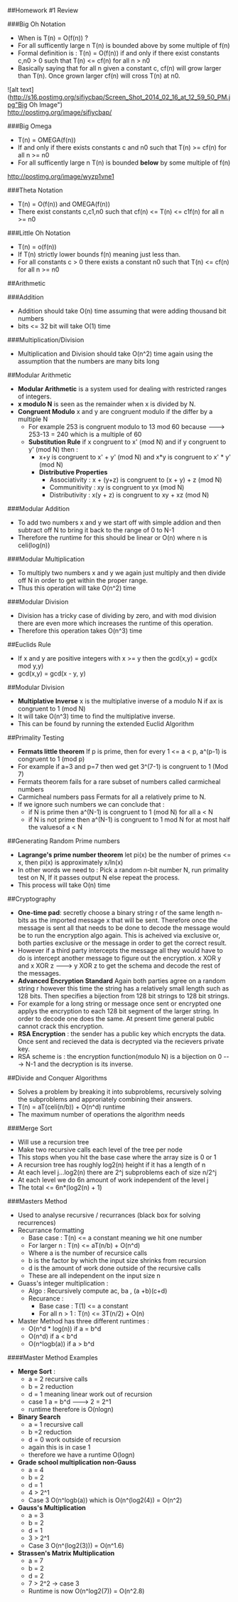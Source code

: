 ##Homework #1 Review

###Big Oh Notation
- When is T(n) = O(f(n)) ?
- For all sufficently large n T(n) is bounded above by some multiple of f(n)
- Formal definition is : 
  T(n) = O(f(n)) if and only if there exist constants c,n0 > 0 such that T(n) <= cf(n) for all n > n0
- Basically saying that for all n given a constant c, cf(n) will grow larger than T(n). Once grown larger cf(n) will cross T(n) at n0.


![alt text](http://s16.postimg.org/sifiycbap/Screen_Shot_2014_02_16_at_12_59_50_PM.jpg"Big Oh Image")
<br/>
http://postimg.org/image/sifiycbap/


###Big Omega
- T(n) = OMEGA(f(n))
- If and only if there exists constants c and n0 such that T(n) >= cf(n) for all n >= n0
- For all sufficently large n T(n) is bounded <b>below</b> by some multiple of f(n)

http://postimg.org/image/wyzp1vne1

###Theta Notation
- T(n) = O(f(n)) and OMEGA(f(n))
- There exist constants c,c1,n0 such that cf(n) <= T(n) <= c1f(n) for all n >= n0

###Little Oh Notation
- T(n) = o(f(n))
- If T(n) strictly lower bounds f(n) meaning just less than.
- For all constants c > 0 there exists a constant n0 such that T(n) <= cf(n) for all n >= n0

##Arithmetic

###Addition
- Addition should take O(n) time assuming that were adding thousand bit numbers
- bits <= 32 bit will take O(1) time

###Multiplication/Division
- Multiplication and Division should take O(n^2) time again using the assumption that the numbers are many bits long


##Modular Arithmetic
- <b>Modular Arithmetic</b> is a system used for dealing with restricted ranges of integers.
- <b>x modulo N</b> is seen as the remainder when x is divided by N.
- <b>Congruent Modulo</b> x and y are congruent modulo if the differ by a multiple N
  - For example 253 is congruent modulo to 13 mod 60 because ---> 253-13 = 240 which is a multiple of 60
  - <b>Substitution Rule</b> if x congruent to x' (mod N) and if y congruent to y' (mod N) then :
    - x+y is congruent to x' + y' (mod N) and x*y is congruent to x' * y' (mod N)
    - <b>Distributive Properties</b>
      - Associativity : x + (y+z) is congruent to (x + y) + z (mod N)
      - Communitivity : xy is congruent to yx (mod N)
      - Distributivity : x(y + z) is congruent to xy + xz (mod N)

###Modular Addition

- To add two numbers x and y we start off with simple addion and then subtract off N to bring it back to the range of 0 to N-1
- Therefore the runtime for this should be linear or O(n) where n is celi(log(n))

###Modular Multiplication
- To multiply two numbers x and y we again just multiply and then divide off N in order to get within the proper range.
- Thus this operation will take O(n^2) time

###Modular Division
- Division has a tricky case of dividing by zero, and with mod division there are even more which increases the runtime of this operation.
- Therefore this operation takes O(n^3) time

##Euclids Rule
- If x and y are positive integers with x >= y then the gcd(x,y) = gcd(x mod y,y)
- gcd(x,y) = gcd(x - y, y)

##Modular Division
- <b>Multiplative Inverse</b> x is the multiplative inverse of a modulo N if ax is congruent to 1 (mod N)
- It will take O(n^3) time to find the multiplative inverse.
- This can be found by running the extended Euclid Algorithm

##Primality Testing
- <b>Fermats little theorem</b> If p is prime, then for every 1 <= a < p, a^(p-1) is congruent to 1 (mod p)
- For example if a=3 and p=7 then wed get 3^(7-1) is congruent to 1 (Mod 7)
- Fermats theorem fails for a rare subset of numbers called carmicheal numbers
- Carmicheal numbers pass Fermats for all a relatively prime to N.
- If we ignore such numbers we can conclude that :
  - if N is prime then a^(N-1) is congruent to 1 (mod N) for all a < N
  - if N is not prime then a^(N-1) is congruent to 1 mod N for at most half the valuesof a < N

##Generating Random Prime numbers
- <b>Lagrange's prime number theorem</b> let pi(x) be the number of primes <= x, then pi(x) is approximately x/ln(x)
- In other words we need to : Pick a random n-bit number N, run primality test on N, If it passes output N else repeat the process.
- This process will take O(n) time

##Cryptography
- <b>One-time pad</b>: secretly choose a binary string r of the same length n-bits as the imported message x that will be sent. Therefore once the message is sent all that needs to be done to decode the message would be to run the encryption algo again. This is acheived via exclusive or, both parties exclusive or the message in order to get the correct result.
- However if a third party intercepts the message all they would have to do is intercept another message to figure out the encryption. x XOR y and x XOR z ---> y XOR z to get the schema and decode the rest of the messages.
- <b>Advanced Encryption Standard</b> Again both parties agree on a random string r however this time the string has a relatively small length such as 128 bits. Then specifies a bijection from 128 bit strings to 128 bit strings.
- For example for a long string or message once sent or encrypted one applys the encryption to each 128 bit segment of the larger string. In order to decode one does the same. At present time general public cannot crack this encryption.
- <b>RSA Encryption</b> : the sender has a public key which encrypts the data. Once sent and recieved the data is decrypted via the recievers private key. 
- RSA scheme is : the encryption function(modulo N) is a bijection on 0 ---> N-1 and the decryption is its inverse.

##Divide and Conquer Algorithms
- Solves a problem by breaking it into subproblems, recursively solving the subproblems and approriately combining their answers.
- T(n) = aT(celi(n/b)) + O(n^d) runtime
- The maximum number of operations the algorithm needs

###Merge Sort
- Will use a recursion tree
- Make two recursive calls each level of the tree per node
- This stops when you hit the base case where the array size is 0 or 1
- A recursion tree has roughly log2(n) height if it has a length of n
- At each level j...log2(n) there are 2^j subproblems each of size n/2^j
- At each level we do 6n amount of work independent of the level j
- The total <= 6n*(log2(n) + 1)

###Masters Method
- Used to analyse recursive / recurrances (black box for solving recurrences)
- Recurrance formatting
  - Base case : T(n) <= a constant meaning we hit one number
  - For larger n : T(n) <= aT(n/b) + O(n^d)
  - Where a is the number of recursice calls
  - b is the factor by which the input size shrinks from recursion
  - d is the amount of work done outside of the recursive calls
  - These are all independent on the input size n
- Guass's integer multiplication :
  - Algo : Recursively compute ac, ba , (a +b)(c+d)
  - Recurance : 
    - Base case : T(1) <= a constant 
    - For all n > 1 : T(n) <= 3T(n/2) + O(n)
- Master Method has three different runtimes :
  - O(n^d * log(n)) if a = b^d
  - O(n^d) if a < b^d
  - O(n^logb(a)) if a > b^d

####Master Method Examples
- <b>Merge Sort</b> :
  - a = 2 recursive calls
  - b = 2 reduction
  - d = 1 meaning linear work out of recursion
  - case 1 a = b^d ---> 2 = 2^1 
  - runtime therefore is O(nlogn)
- <b>Binary Search</b> 
  - a = 1 recursive call
  - b =2 reduction
  - d = 0 work outside of recursion
  - again this is in case 1
  - therefore we have a runtime O(logn)
- <b>Grade school multiplication non-Gauss</b> 
  - a = 4
  - b = 2
  - d = 1
  - 4 > 2^1
  - Case 3 O(n^logb(a)) which is O(n^(log2(4)) = O(n^2)
- <b>Gauss's Multiplication</b>
  - a = 3
  - b = 2
  - d = 1
  - 3 > 2^1
  - Case 3 O(n^(log2(3))) = O(n^1.6)
- <b>Strassen's Matrix Multiplication</b>
  - a = 7
  - b = 2
  - d = 2
  - 7 > 2^2 -> case 3
  - Runtime is now O(n^log2(7)) = O(n^2.8)
